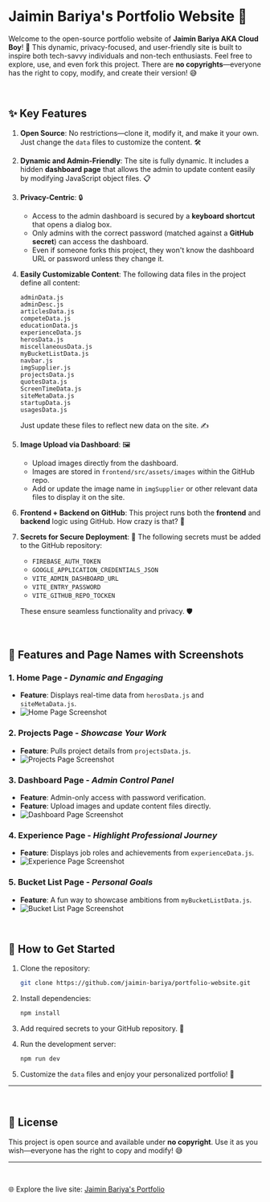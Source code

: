 # Jaimin Bariya's Portfolio Website 🚀

Welcome to the open-source portfolio website of **Jaimin Bariya AKA Cloud Boy**! 🌟 This dynamic, privacy-focused, and user-friendly site is built to inspire both tech-savvy individuals and non-tech enthusiasts. Feel free to explore, use, and even fork this project. There are **no copyrights**—everyone has the right to copy, modify, and create their version! 😅

<br/>

## ✨ Key Features

1. **Open Source**: No restrictions—clone it, modify it, and make it your own. Just change the `data` files to customize the content. 🛠️

2. **Dynamic and Admin-Friendly**: The site is fully dynamic. It includes a hidden **dashboard page** that allows the admin to update content easily by modifying JavaScript object files. 📋

3. **Privacy-Centric**: 🔒
   - Access to the admin dashboard is secured by a **keyboard shortcut** that opens a dialog box.
   - Only admins with the correct password (matched against a **GitHub secret**) can access the dashboard.
   - Even if someone forks this project, they won't know the dashboard URL or password unless they change it.

4. **Easily Customizable Content**: The following data files in the project define all content:

   ```
   adminData.js
   adminDesc.js
   articlesData.js
   competeData.js
   educationData.js
   experienceData.js
   herosData.js
   miscellaneousData.js
   myBucketListData.js
   navbar.js
   imgSupplier.js
   projectsData.js
   quotesData.js
   ScreenTimeData.js
   siteMetaData.js
   startupData.js
   usagesData.js
   ```

   Just update these files to reflect new data on the site. ✍️

5. **Image Upload via Dashboard**: 🖼️
   - Upload images directly from the dashboard.
   - Images are stored in `frontend/src/assets/images` within the GitHub repo.
   - Add or update the image name in `imgSupplier` or other relevant data files to display it on the site.

6. **Frontend + Backend on GitHub**: This project runs both the **frontend** and **backend** logic using GitHub. How crazy is that? 🤯

7. **Secrets for Secure Deployment**: 🔑 The following secrets must be added to the GitHub repository:

   - `FIREBASE_AUTH_TOKEN`
   - `GOOGLE_APPLICATION_CREDENTIALS_JSON`
   - `VITE_ADMIN_DASHBOARD_URL`
   - `VITE_ENTRY_PASSWORD`
   - `VITE_GITHUB_REPO_TOCKEN`

   These ensure seamless functionality and privacy. 🛡️


<br/>


## 📸 Features and Page Names with Screenshots

### 1. **Home Page** - *Dynamic and Engaging*
   - **Feature**: Displays real-time data from `herosData.js` and `siteMetaData.js`.
   - ![Home Page Screenshot](frontend/src/assets/images/home-page.png)

### 2. **Projects Page** - *Showcase Your Work*
   - **Feature**: Pulls project details from `projectsData.js`.
   - ![Projects Page Screenshot](frontend/src/assets/images/projects-page.png)

### 3. **Dashboard Page** - *Admin Control Panel*
   - **Feature**: Admin-only access with password verification.
   - **Feature**: Upload images and update content files directly.
   - ![Dashboard Page Screenshot](frontend/src/assets/images/dashboard-page.png)

### 4. **Experience Page** - *Highlight Professional Journey*
   - **Feature**: Displays job roles and achievements from `experienceData.js`.
   - ![Experience Page Screenshot](frontend/src/assets/images/experience-page.png)

### 5. **Bucket List Page** - *Personal Goals*
   - **Feature**: A fun way to showcase ambitions from `myBucketListData.js`.
   - ![Bucket List Page Screenshot](frontend/src/assets/images/bucketlist-page.png)



<br/>


## 🚀 How to Get Started

1. Clone the repository:
   ```bash
   git clone https://github.com/jaimin-bariya/portfolio-website.git
   ```

2. Install dependencies:
   ```bash
   npm install
   ```

3. Add required secrets to your GitHub repository. 🔑

4. Run the development server:
   ```bash
   npm run dev
   ```

5. Customize the `data` files and enjoy your personalized portfolio! 🎉

---

<br/>



## 📜 License

This project is open source and available under **no copyright**. Use it as you wish—everyone has the right to copy and modify! 😅

---

<br/>


🌐 Explore the live site: [Jaimin Bariya's Portfolio](https://jaimin-bariya.web.app/)
